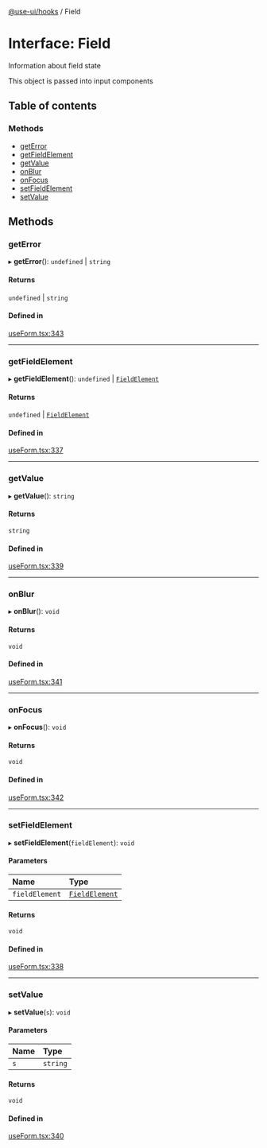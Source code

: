 [@use-ui/hooks](../README.md) / Field

# Interface: Field

Information about field state

This object is passed into input components

## Table of contents

### Methods

- [getError](Field.md#geterror)
- [getFieldElement](Field.md#getfieldelement)
- [getValue](Field.md#getvalue)
- [onBlur](Field.md#onblur)
- [onFocus](Field.md#onfocus)
- [setFieldElement](Field.md#setfieldelement)
- [setValue](Field.md#setvalue)

## Methods

### getError

▸ **getError**(): `undefined` \| `string`

#### Returns

`undefined` \| `string`

#### Defined in

[useForm.tsx:343](https://github.com/vasyas/use-ui-hooks/blob/228e17b/src/useForm.tsx#L343)

___

### getFieldElement

▸ **getFieldElement**(): `undefined` \| [`FieldElement`](FieldElement.md)

#### Returns

`undefined` \| [`FieldElement`](FieldElement.md)

#### Defined in

[useForm.tsx:337](https://github.com/vasyas/use-ui-hooks/blob/228e17b/src/useForm.tsx#L337)

___

### getValue

▸ **getValue**(): `string`

#### Returns

`string`

#### Defined in

[useForm.tsx:339](https://github.com/vasyas/use-ui-hooks/blob/228e17b/src/useForm.tsx#L339)

___

### onBlur

▸ **onBlur**(): `void`

#### Returns

`void`

#### Defined in

[useForm.tsx:341](https://github.com/vasyas/use-ui-hooks/blob/228e17b/src/useForm.tsx#L341)

___

### onFocus

▸ **onFocus**(): `void`

#### Returns

`void`

#### Defined in

[useForm.tsx:342](https://github.com/vasyas/use-ui-hooks/blob/228e17b/src/useForm.tsx#L342)

___

### setFieldElement

▸ **setFieldElement**(`fieldElement`): `void`

#### Parameters

| Name | Type |
| :------ | :------ |
| `fieldElement` | [`FieldElement`](FieldElement.md) |

#### Returns

`void`

#### Defined in

[useForm.tsx:338](https://github.com/vasyas/use-ui-hooks/blob/228e17b/src/useForm.tsx#L338)

___

### setValue

▸ **setValue**(`s`): `void`

#### Parameters

| Name | Type |
| :------ | :------ |
| `s` | `string` |

#### Returns

`void`

#### Defined in

[useForm.tsx:340](https://github.com/vasyas/use-ui-hooks/blob/228e17b/src/useForm.tsx#L340)
